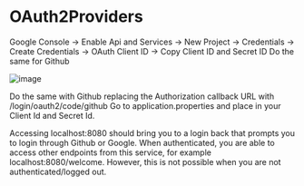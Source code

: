 # OAuth2Providers
Google Console -> Enable Api and Services -> New Project -> Credentials -> 
Create Credentials -> OAuth Client ID -> Copy Client ID and Secret ID
Do the same for Github

![image](https://github.com/user-attachments/assets/4bd99409-bfa1-472e-91d9-bd72897da428)

Do the same with Github replacing the Authorization callback URL with /login/oauth2/code/github 
Go to application.properties and place in your Client Id and Secret Id.

Accessing localhost:8080 should bring you to a login back that prompts you to login
through Github or Google. When authenticated, you are able to access other endpoints
from this service, for example localhost:8080/welcome. However, this is not possible 
when you are not authenticated/logged out.
